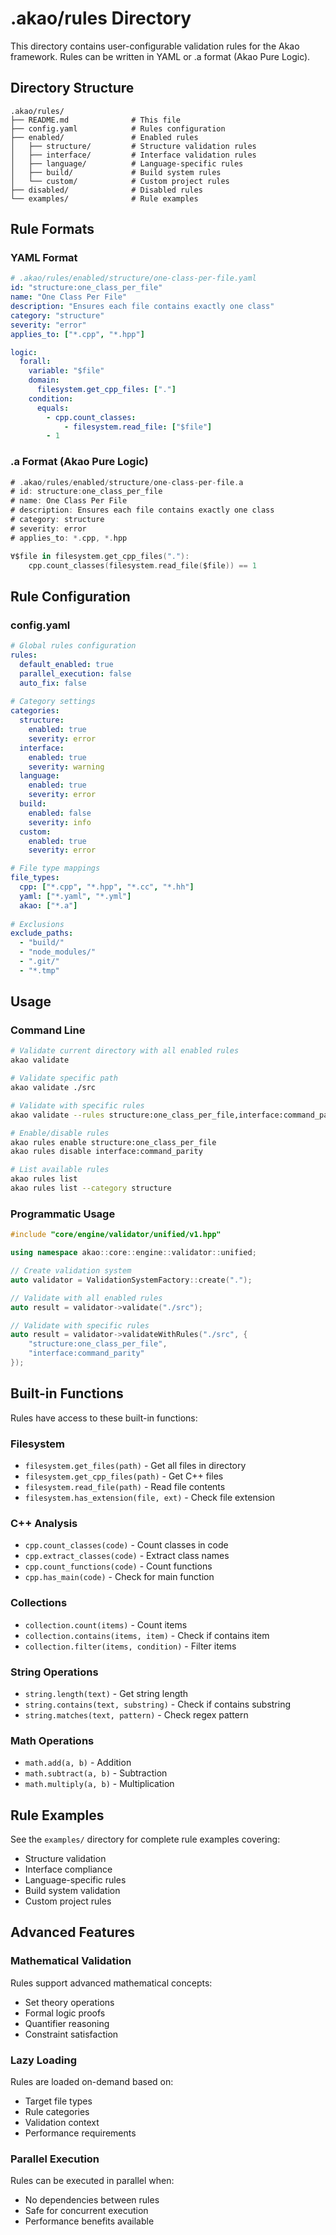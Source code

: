 # .akao/rules Directory

This directory contains user-configurable validation rules for the Akao framework. Rules can be written in YAML or .a format (Akao Pure Logic).

## Directory Structure

```
.akao/rules/
├── README.md              # This file
├── config.yaml            # Rules configuration
├── enabled/               # Enabled rules
│   ├── structure/         # Structure validation rules
│   ├── interface/         # Interface validation rules
│   ├── language/          # Language-specific rules
│   ├── build/             # Build system rules
│   └── custom/            # Custom project rules
├── disabled/              # Disabled rules
└── examples/              # Rule examples
```

## Rule Formats

### YAML Format
```yaml
# .akao/rules/enabled/structure/one-class-per-file.yaml
id: "structure:one_class_per_file"
name: "One Class Per File"
description: "Ensures each file contains exactly one class"
category: "structure"
severity: "error"
applies_to: ["*.cpp", "*.hpp"]

logic:
  forall:
    variable: "$file"
    domain:
      filesystem.get_cpp_files: ["."]
    condition:
      equals:
        - cpp.count_classes:
            - filesystem.read_file: ["$file"]
        - 1
```

### .a Format (Akao Pure Logic)
```a
# .akao/rules/enabled/structure/one-class-per-file.a
# id: structure:one_class_per_file
# name: One Class Per File
# description: Ensures each file contains exactly one class
# category: structure
# severity: error
# applies_to: *.cpp, *.hpp

∀$file in filesystem.get_cpp_files("."): 
    cpp.count_classes(filesystem.read_file($file)) == 1
```

## Rule Configuration

### config.yaml
```yaml
# Global rules configuration
rules:
  default_enabled: true
  parallel_execution: false
  auto_fix: false
  
# Category settings
categories:
  structure:
    enabled: true
    severity: error
  interface:
    enabled: true
    severity: warning
  language:
    enabled: true
    severity: error
  build:
    enabled: false
    severity: info
  custom:
    enabled: true
    severity: error

# File type mappings
file_types:
  cpp: ["*.cpp", "*.hpp", "*.cc", "*.hh"]
  yaml: ["*.yaml", "*.yml"]
  akao: ["*.a"]
  
# Exclusions
exclude_paths:
  - "build/"
  - "node_modules/"
  - ".git/"
  - "*.tmp"
```

## Usage

### Command Line
```bash
# Validate current directory with all enabled rules
akao validate

# Validate specific path
akao validate ./src

# Validate with specific rules
akao validate --rules structure:one_class_per_file,interface:command_parity

# Enable/disable rules
akao rules enable structure:one_class_per_file
akao rules disable interface:command_parity

# List available rules
akao rules list
akao rules list --category structure
```

### Programmatic Usage
```cpp
#include "core/engine/validator/unified/v1.hpp"

using namespace akao::core::engine::validator::unified;

// Create validation system
auto validator = ValidationSystemFactory::create(".");

// Validate with all enabled rules
auto result = validator->validate("./src");

// Validate with specific rules
auto result = validator->validateWithRules("./src", {
    "structure:one_class_per_file",
    "interface:command_parity"
});
```

## Built-in Functions

Rules have access to these built-in functions:

### Filesystem
- `filesystem.get_files(path)` - Get all files in directory
- `filesystem.get_cpp_files(path)` - Get C++ files
- `filesystem.read_file(path)` - Read file contents
- `filesystem.has_extension(file, ext)` - Check file extension

### C++ Analysis
- `cpp.count_classes(code)` - Count classes in code
- `cpp.extract_classes(code)` - Extract class names
- `cpp.count_functions(code)` - Count functions
- `cpp.has_main(code)` - Check for main function

### Collections
- `collection.count(items)` - Count items
- `collection.contains(items, item)` - Check if contains item
- `collection.filter(items, condition)` - Filter items

### String Operations
- `string.length(text)` - Get string length
- `string.contains(text, substring)` - Check if contains substring
- `string.matches(text, pattern)` - Check regex pattern

### Math Operations
- `math.add(a, b)` - Addition
- `math.subtract(a, b)` - Subtraction
- `math.multiply(a, b)` - Multiplication

## Rule Examples

See the `examples/` directory for complete rule examples covering:
- Structure validation
- Interface compliance
- Language-specific rules
- Build system validation
- Custom project rules

## Advanced Features

### Mathematical Validation
Rules support advanced mathematical concepts:
- Set theory operations
- Formal logic proofs
- Quantifier reasoning
- Constraint satisfaction

### Lazy Loading
Rules are loaded on-demand based on:
- Target file types
- Rule categories
- Validation context
- Performance requirements

### Parallel Execution
Rules can be executed in parallel when:
- No dependencies between rules
- Safe for concurrent execution
- Performance benefits available